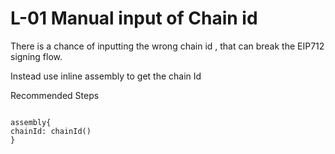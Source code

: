 # L-01  Manual input of Chain id

There is a chance of inputting the wrong chain id , that can break the EIP712 signing flow.


Instead use inline assembly to get the chain Id

Recommended Steps

```solidity

assembly{
chainId: chainId()
}

```

